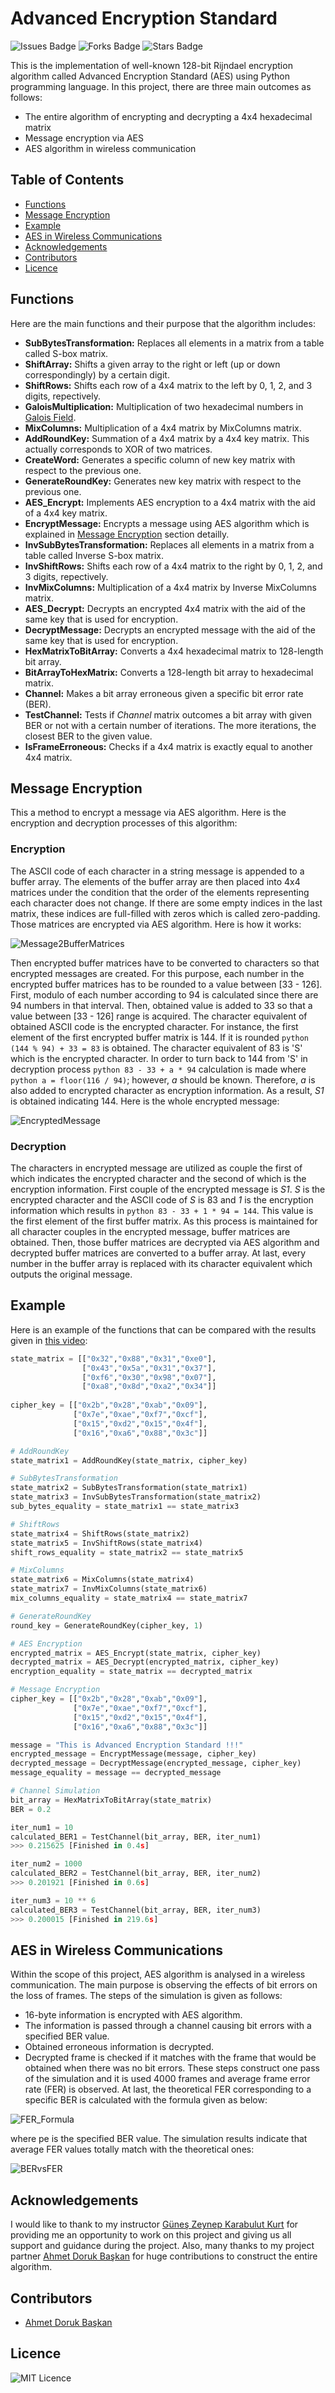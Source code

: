 # Advanced Encryption Standard
![Issues Badge](https://img.shields.io/github/issues/burakozpoyraz/Advanced-Encryption-Standard)
![Forks Badge](https://img.shields.io/github/forks/burakozpoyraz/Advanced-Encryption-Standard)
![Stars Badge](https://img.shields.io/github/stars/burakozpoyraz/Advanced-Encryption-Standard)

This is the implementation of well-known 128-bit Rijndael encryption algorithm called Advanced Encryption Standard (AES) using Python programming language. In this project, there are three main outcomes as follows:

- The entire algorithm of encrypting and decrypting a 4x4 hexadecimal matrix
- Message encryption via AES
- AES algorithm in wireless communication

## Table of Contents

- [Functions](https://github.com/burakozpoyraz/Advanced-Encryption-Standard/blob/master/README.md#functions)
- [Message Encryption](https://github.com/burakozpoyraz/Advanced-Encryption-Standard/blob/master/README.md#message-encryption)
- [Example](https://github.com/burakozpoyraz/Advanced-Encryption-Standard/blob/master/README.md#example)
- [AES in Wireless Communications](https://github.com/burakozpoyraz/Advanced-Encryption-Standard/blob/master/README.md#aes-in-wireless-communications)
- [Acknowledgements](https://github.com/burakozpoyraz/Advanced-Encryption-Standard/blob/master/README.md#acknowledgements)
- [Contributors](https://github.com/burakozpoyraz/Advanced-Encryption-Standard/blob/master/README.md#contributors)
- [Licence](https://github.com/burakozpoyraz/Advanced-Encryption-Standard/blob/master/README.md#licence)

## Functions
Here are the main functions and their purpose that the algorithm includes:

- **SubBytesTransformation:** Replaces all elements in a matrix from a table called S-box matrix.
- **ShiftArray:** Shifts a given array to the right or left (up or down correspondingly) by a certain digit.
- **ShiftRows:** Shifts each row of a 4x4 matrix to the left by 0, 1, 2, and 3 digits, repectively.
- **GaloisMultiplication:** Multiplication of two hexadecimal numbers in [Galois Field](https://sites.math.washington.edu/~morrow/336_12/papers/juan.pdf).
- **MixColumns:** Multiplication of a 4x4 matrix by MixColumns matrix.
- **AddRoundKey:** Summation of a 4x4 matrix by a 4x4 key matrix. This actually corresponds to XOR of two matrices.
- **CreateWord:** Generates a specific column of new key matrix with respect to the previous one.
- **GenerateRoundKey:** Generates new key matrix with respect to the previous one.
- **AES_Encrypt:** Implements AES encryption to a 4x4 matrix with the aid of a 4x4 key matrix.
- **EncryptMessage:** Encrypts a message using AES algorithm which is explained in [Message Encryption](https://github.com/burakozpoyraz/Advanced-Encryption-Standard/blob/master/README.md#message-encryption) section detailly.
- **InvSubBytesTransformation:** Replaces all elements in a matrix from a table called Inverse S-box matrix.
- **InvShiftRows:** Shifts each row of a 4x4 matrix to the right by 0, 1, 2, and 3 digits, repectively.
- **InvMixColumns:** Multiplication of a 4x4 matrix by Inverse MixColumns matrix.
- **AES_Decrypt:** Decrypts an encrypted 4x4 matrix with the aid of the same key that is used for encryption.
- **DecryptMessage:** Decrypts an encrypted message with the aid of the same key that is used for encryption.
- **HexMatrixToBitArray:** Converts a 4x4 hexadecimal matrix to 128-length bit array.
- **BitArrayToHexMatrix:** Converts a 128-length bit array to hexadecimal matrix.
- **Channel:** Makes a bit array erroneous given a specific bit error rate (BER).
- **TestChannel:** Tests if *Channel* matrix outcomes a bit array with given BER or not with a certain number of iterations. The more iterations, the closest BER to the given value.
- **IsFrameErroneous:** Checks if a 4x4 matrix is exactly equal to another 4x4 matrix.

## Message Encryption
This a method to encrypt a message via AES algorithm. Here is the encryption and decryption processes of this algorithm:

### Encryption
The ASCII code of each character in a string message is appended to a buffer array. The elements of the buffer array are then placed into 4x4 matrices under the condition that the order of the elements representing each character does not change. If there are some empty indices in the last matrix, these indices are full-filled with zeros which is called zero-padding. Those matrices are encrypted via AES algorithm. Here is how it works:

![Message2BufferMatrices](https://user-images.githubusercontent.com/18036489/82732261-ccda8080-9d14-11ea-9136-fb98a55eb2c5.jpg)

Then encrypted buffer matrices have to be converted to characters so that encrypted messages are created. For this purpose, each number in the encrypted buffer matrices has to be rounded to a value between \[33 - 126]. First, modulo of each number according to 94 is calculated since there are 94 numbers in that interval. Then, obtained value is added to 33 so that a value between \[33 - 126] range is acquired. The character equivalent of obtained ASCII code is the encrypted character. For instance, the first element of the first encrypted buffer matrix is 144. If it is rounded ```python (144 % 94) + 33 = 83``` is obtained. The character equivalent of 83 is 'S' which is the encrypted character. In order to turn back to 144 from 'S' in decryption process ```python 83 - 33 + a * 94``` calculation is made where ```python a = floor(116 / 94)```; however, *a* should be known. Therefore, *a* is also added to encrypted character as encryption information. As a result, *S1* is obtained indicating 144. Here is the whole encrypted message:

![EncryptedMessage](https://user-images.githubusercontent.com/18036489/82732755-e3cea200-9d17-11ea-8966-36ed60490bb5.jpg)

### Decryption
The characters in encrypted message are utilized as couple the first of which indicates the encrypted character and the second of which is the encryption information. First couple of the encrypted message is *S1*. *S* is the encrypted character and the ASCII code of *S* is 83 and *1* is the encryption information which results in ```python 83 - 33 + 1 * 94 = 144```. This value is the first element of the first buffer matrix. As this process is maintained for all character couples in the encrypted message, buffer matrices are obtained. Then, those buffer matrices are decrypted via AES algorithm and decrypted buffer matrices are converted to a buffer array. At last, every number in the buffer array is replaced with its character equivalent which outputs the original message.

## Example
Here is an example of the functions that can be compared with the results given in [this video](https://www.youtube.com/watch?v=gP4PqVGudtg):

```python
state_matrix = [["0x32","0x88","0x31","0xe0"],
                ["0x43","0x5a","0x31","0x37"],
                ["0xf6","0x30","0x98","0x07"],
                ["0xa8","0x8d","0xa2","0x34"]]
                
cipher_key = [["0x2b","0x28","0xab","0x09"],
              ["0x7e","0xae","0xf7","0xcf"],
              ["0x15","0xd2","0x15","0x4f"],
              ["0x16","0xa6","0x88","0x3c"]]

# AddRoundKey
state_matrix1 = AddRoundKey(state_matrix, cipher_key)

# SubBytesTransformation
state_matrix2 = SubBytesTransformation(state_matrix1)
state_matrix3 = InvSubBytesTransformation(state_matrix2)
sub_bytes_equality = state_matrix1 == state_matrix3

# ShiftRows
state_matrix4 = ShiftRows(state_matrix2)
state_matrix5 = InvShiftRows(state_matrix4)
shift_rows_equality = state_matrix2 == state_matrix5

# MixColumns
state_matrix6 = MixColumns(state_matrix4)
state_matrix7 = InvMixColumns(state_matrix6)
mix_columns_equality = state_matrix4 == state_matrix7

# GenerateRoundKey
round_key = GenerateRoundKey(cipher_key, 1)

# AES Encryption
encrypted_matrix = AES_Encrypt(state_matrix, cipher_key)
decrypted_matrix = AES_Decrypt(encrypted_matrix, cipher_key)
encryption_equality = state_matrix == decrypted_matrix

# Message Encryption
cipher_key = [["0x2b","0x28","0xab","0x09"],
              ["0x7e","0xae","0xf7","0xcf"],
              ["0x15","0xd2","0x15","0x4f"],
              ["0x16","0xa6","0x88","0x3c"]]

message = "This is Advanced Encryption Standard !!!"
encrypted_message = EncryptMessage(message, cipher_key)
decrypted_message = DecryptMessage(encrypted_message, cipher_key)
message_equality = message == decrypted_message

# Channel Simulation
bit_array = HexMatrixToBitArray(state_matrix)
BER = 0.2

iter_num1 = 10
calculated_BER1 = TestChannel(bit_array, BER, iter_num1)
>>> 0.215625 [Finished in 0.4s]

iter_num2 = 1000
calculated_BER2 = TestChannel(bit_array, BER, iter_num2)
>>> 0.201921 [Finished in 0.6s]

iter_num3 = 10 ** 6
calculated_BER3 = TestChannel(bit_array, BER, iter_num3)
>>> 0.200015 [Finished in 219.6s]
```
## AES in Wireless Communications
Within the scope of this project, AES algorithm is analysed in a wireless communication. The main purpose is observing the effects of bit errors on the loss of frames. The steps of the simulation is given as follows:
- 16-byte information is encrypted with AES algorithm.
- The information is passed through a channel causing bit errors with a specified BER value.
- Obtained erroneous information is decrypted.
- Decrypted frame is checked if it matches with the frame that would be obtained when there was no bit errors.
These steps construct one pass of the simulation and it is used 4000 frames and average frame error rate (FER) is observed. At last, the theoretical FER corresponding to a specific BER is calculated with the formula given as below:

![FER_Formula](https://user-images.githubusercontent.com/18036489/82825153-5de75e00-9eb3-11ea-9aaa-c4a1f2996dd3.jpg)

where pe is the specified BER value. The simulation results indicate that average FER values totally match with the theoretical ones:

![BERvsFER](https://user-images.githubusercontent.com/18036489/82824931-eadde780-9eb2-11ea-9eb0-ec1f15795022.png)

## Acknowledgements
I would like to thank to my instructor [Güneş Zeynep Karabulut Kurt](https://www.linkedin.com/in/gunes-karabulut-kurt-1715773/?originalSubdomain=ca) for providing me an opportunity to work on this project and giving us all support and guidance during the project. Also, many thanks to my project partner [Ahmet Doruk Başkan](https://www.linkedin.com/in/ahmet-doruk-ba%C5%9Fkan-73a439120/?originalSubdomain=tr) for huge contributions to construct the entire algorithm.

## Contributors
- [Ahmet Doruk Başkan](https://github.com/baskanahm)

## Licence
![MIT Licence](https://img.shields.io/github/license/burakozpoyraz/Advanced-Encryption-Standard)

